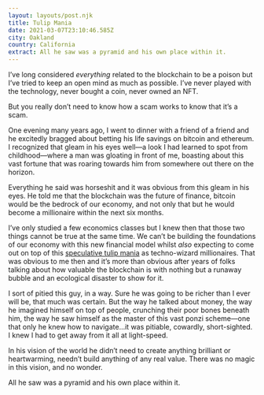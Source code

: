 ```yaml
---
layout: layouts/post.njk
title: Tulip Mania
date: 2021-03-07T23:10:46.585Z
city: Oakland
country: California
extract: All he saw was a pyramid and his own place within it.
---
```


I’ve long considered _everything_ related to the blockchain to be a poison but I’ve tried to keep an open mind as much as possible. I’ve never played with the technology, never bought a coin, never owned an NFT.

But you really don’t need to know how a scam works to know that it’s a scam.

One evening many years ago, I went to dinner with a friend of a friend and he excitedly bragged about betting his life savings on bitcoin and ethereum. I recognized that gleam in his eyes well—a look I had learned to spot from childhood—where a man was gloating in front of me, boasting about this vast fortune that was roaring towards him from somewhere out there on the horizon.

Everything he said was horseshit and it was obvious from this gleam in his eyes. He told me that the blockchain was the future of finance, bitcoin would be the bedrock of our economy, and not only that but he would become a millionaire within the next six months.

I’ve only studied a few economics classes but I knew then that those two things cannot be true at the same time. We can’t be building the foundations of our economy with this new financial model whilst _also_ expecting to come out on top of this [speculative tulip mania](https://en.wikipedia.org/wiki/Tulip_mania) as techno-wizard millionaires. That was obvious to me then and it’s more than obvious after years of folks talking about how valuable the blockchain is with nothing but a runaway bubble and an ecological disaster to show for it.

I sort of pitied this guy, in a way. Sure he was going to be richer than I ever will be, that much was certain. But the way he talked about money, the way he imagined himself on top of people, crunching their poor bones beneath him, the way he saw himself as the master of this vast ponzi scheme—one that only he knew how to navigate...it was pitiable, cowardly, short-sighted. I knew I had to get away from it all at light-speed.

In his vision of the world he didn’t need to create anything brilliant or heartwarming, needn’t build anything of any real value. There was no magic in this vision, and no wonder.

All he saw was a pyramid and his own place within it.
